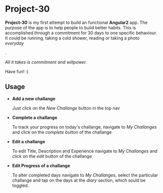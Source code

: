 <h1>Project-30</h1>

<p><b>Project-30</b> is my first attempt to build an functional <b>Angular2</b> app.
The purpose of the app is to help people to build better habits.
This is accomplished through a commitment for 30 days to one specific behaviour.
It could be running, taking a cold shower, reading or taking a photo <i>everyday</i></p>.
<p><i>All it takes is commitment and willpower.</i></p>
Have fun! :)

<h2>Usage</h2>
<ul>
<li>
<b>Add a new challange</b>
<p>Just click on the <i>New Challange</i> button in the top nav</p>
</li>
<li>
<b>Complete a challange</b>
<p>To track your progress on today's challange, navigate to <i>My Challanges</i> and click on the <i>complete button</i> of the challange</p>
</li>
<li>
<b>Edit a challange</b>
<p>To edit Title, Description and Experience navigate to <i>My Challanges</i> and click on the <i>edit</i> button of the challange</p>
</li>
<li>
<b>Edit Progress of a challange</b>
<p>To alter completed days navigate to <i>My Challanges</i>, select the particular challange and tap on the days at the <i>diary</i> section, which sould be toggled.</p>
</li>
<ul>

